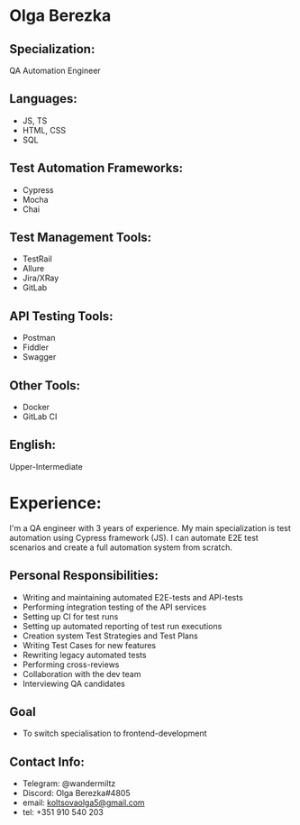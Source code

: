 # **Olga Berezka**

## Specialization: 
QA Automation Engineer

## Languages: 
* JS, TS
* HTML, CSS
* SQL

## Test Automation Frameworks:
* Cypress 
* Mocha
* Chai

## Test Management Tools:
* TestRail
* Allure
* Jira/XRay
* GitLab

## API Testing Tools:
* Postman
* Fiddler
* Swagger

## Other Tools:
* Docker
* GitLab CI

## English: 
Upper-Intermediate 

# Experience: 
I'm a QA engineer with 3 years of experience. My main specialization is test automation using Cypress framework (JS). 
I can automate E2E test scenarios and create a full automation system from scratch.

## Personal Responsibilities:
* Writing and maintaining automated E2E-tests and API-tests
* Performing integration testing of the API services
* Setting up CI for test runs
* Setting up automated reporting of test run executions
* Creation system Test Strategies and Test Plans
* Writing Test Cases for new features
* Rewriting legacy automated tests
* Performing cross-reviews
* Collaboration with the dev team
* Interviewing QA candidates

## Goal
* To switch specialisation to frontend-development

## Contact Info:
* Telegram: @wandermiltz
* Discord: Olga Berezka#4805
* email: koltsovaolga5@gmail.com
* tel: +351 910 540 203 